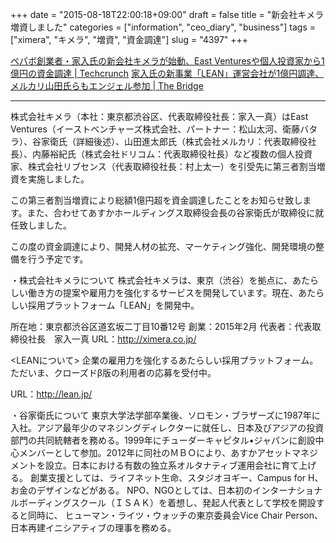 +++
date = "2015-08-18T22:00:18+09:00"
draft = false
title = "新会社キメラ増資しました"
categories = ["information", "ceo_diary", "business"]
tags = ["ximera", "キメラ", "増資", "資金調達"]
slug = "4397"
+++

<a href="http://t.co/ZqWxbUPsnS">ペパボ創業者・家入氏の新会社キメラが始動、East Venturesや個人投資家から1億円の資金調達 | Techcrunch</a>
<a href="http://t.co/r8P9V58PfH">家入氏の新事業「LEAN」運営会社が1億円調達、メルカリ山田氏らもエンジェル参加 | The Bridge</a>

<hr />

株式会社キメラ（本社：東京都渋谷区、代表取締役社長：家入一真）はEast Ventures（イーストベンチャーズ株式会社、パートナー：松山太河、衛藤バタラ）、谷家衛氏（詳細後述）、山田進太郎氏（株式会社メルカリ：代表取締役社長）、内藤裕紀氏（株式会社ドリコム：代表取締役社長）など複数の個人投資家、株式会社リブセンス（代表取締役社長：村上太一）を引受先に第三者割当増資を実施しました。

この第三者割当増資により総額1億円超を資金調達したことをお知らせ致します。また、合わせてあすかホールディングス取締役会長の谷家衛氏が取締役に就任致しました。

この度の資金調達により、開発人材の拡充、マーケティング強化、開発環境の整備を行う予定です。

・株式会社キメラについて
株式会社キメラは、東京（渋谷）を拠点に、あたらしい働き方の提案や雇用力を強化するサービスを開発しています。現在、あたらしい採用プラットフォーム「LEAN」を開発中。

所在地：東京都渋谷区道玄坂二丁目10番12号
創業：2015年2月
代表者：代表取締役社長　家入一真
URL：http://ximera.co.jp/

&lt;LEANについて>
企業の雇用力を強化するあたらしい採用プラットフォーム。ただいま、クローズドβ版の利用者の応募を受付中。

URL：http://lean.jp/

・谷家衛氏について
東京大学法学部卒業後、ソロモン・ブラザーズに1987年に入社。アジア最年少のマネジングディレクターに就任し、日本及びアジアの投資部門の共同統轄者を務める。1999年にチューダーキャピタル•ジャパンに創設中心メンバーとして参加。2012年に同社のＭＢＯにより、あすかアセットマネジメントを設立。日本における有数の独立系オルタナティブ運用会社に育て上げる。
創業支援としては、ライフネット生命、スタジオヨギー、Campus for H、お金のデザインなどがある。 
NPO、NGOとしては、日本初のインターナショナルボーディングスクール（ＩＳＡＫ）を着想し、発起人代表として学校を開設すると同時に、 ヒューマン・ライツ・ウォッチの東京委員会Vice Chair Person、日本再建イニシアティブの理事を務める。
